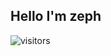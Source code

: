 ## Hello I'm zeph
<img align = "right">![visitors](https://visitor-badge.glitch.me/badge?page_id=zeph-yrus9.viewcounts&left_color=black&right_color=pink)</img>

<!---
git-zephyrus/git-zephyrus is a ✨ special ✨ repository because its `README.md` (this file) appears on your GitHub profile.
You can click the Preview link to take a look at your changes.
--->
